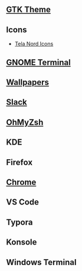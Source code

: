 ## [GTK Theme](https://www.gnome-look.org/p/1267246/)

## Icons
- [Tela Nord Icons](https://www.gnome-look.org/p/1279924/)

## [GNOME Terminal](https://github.com/nordtheme/gnome-terminal)

## [Wallpapers](/wallpaper)

## [Slack](https://www.nordtheme.com/docs/ports/slack/installation)

## [OhMyZsh](https://github.com/fxbrit/nord-extended)

## KDE

## Firefox

## [Chrome](https://chrome.google.com/webstore/detail/google-chrome-nord-theme/honjmojpikfebagfakclmgbcchedenbo?hl=en)

## VS Code

## Typora

## Konsole

## Windows Terminal
